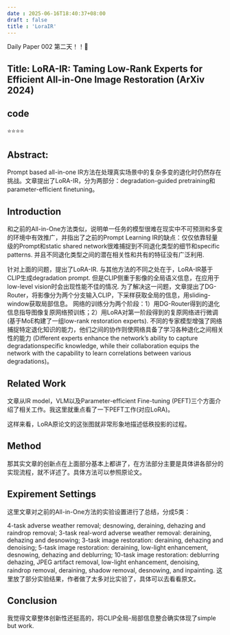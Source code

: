 ```yaml
---
date : 2025-06-16T18:40:37+08:00
draft : false
title : 'LoraIR'
---
```

Daily Paper 002
第二天！！🥳

## Title: LoRA-IR: Taming Low-Rank Experts for Efficient All-in-One Image Restoration (ArXiv 2024)
## code
⭐⭐⭐⭐
## Abstract:
Prompt based all-in-one IR方法在处理真实场景中的复杂多变的退化时仍然存在挑战。文章提出了LoRA-IR，分为两部分：degradation-guided pretraining和parameter-efficient finetuning。

## Introduction
和之前的All-in-One方法类似，说明单一任务的模型很难在现实中不可预测和多变的环境中有效推广，并指出了之前的Prompt Learning IR的缺点：仅仅依靠轻量级的Prompt和static shared network很难捕捉到不同退化类型的细节和specific patterns. 并且不同退化类型之间的潜在相关性和共有的特征没有广泛利用. 

针对上面的问题，提出了LoRA-IR. 与其他方法的不同之处在于，LoRA-IR基于CLIP生成degradation prompt. 但是CLIP侧重于影像的全局语义信息，在应用于low-level vision时会出现性能不佳的情况. 为了解决这一问题，文章提出了DG-Router，将影像分为两个分支输入CLIP，下采样获取全局的信息，用sliding-window获取局部信息。 网络的训练分为两个阶段：1）用DG-Router得到的退化信息指导图像复原网络预训练；2）用LoRA对第一阶段得到的复原网络进行微调(基于MoE构建了一组low-rank restoration experts). 不同的专家模型增强了网络捕捉特定退化知识的能力，他们之间的协作则使网络具备了学习各种退化之间相关性的能力 (Different experts enhance the network’s ability to capture degradationspecific knowledge, while their collaboration equips the network with the capability to learn correlations between various degradations)。 

## Related Work
文章从IR model，VLM以及Parameter-efficient Fine-tuning (PEFT)三个方面介绍了相关工作。我这里就重点看了一下PEFT工作(对应LoRA)。


这样来看，LoRA原论文的这张图就非常形象地描述低秩投影的过程。

## Method
那其实文章的创新点在上面部分基本上都讲了，在方法部分主要是具体讲各部分的实现流程，就不详述了。具体方法可以参照原论文。

## Expirement Settings
这里文章对之前的All-in-One方法的实验设置进行了总结，分成5类：

4-task adverse weather removal; desnowing, deraining, dehazing and raindrop removal;
3-task real-word adverse weather removal: deraining, dehazing and desnowing;
3-task image restoration: deraining, dehazing and denoising;
5-task image restoration: deraining, low-light enhancement, desnowing, dehazing and deblurring;
10-task image restoration: deblurring dehazing, JPEG artifact removal, low-light enhancement, denoising, raindrop removal, deraining, shadow removal, desnowing, and inpainting.
这里放了部分实验结果，作者做了太多对比实验了，具体可以去看看原文。  

## Conclusion
我觉得文章整体创新性还挺高的，将CLIP全局-局部信息整合确实体现了simple but work.